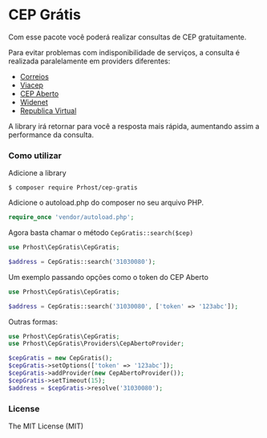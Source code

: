 # CEP Grátis

Com esse pacote você poderá realizar consultas de CEP gratuitamente.

Para evitar problemas com indisponibilidade de serviços, a consulta é realizada paralelamente em providers diferentes:

* [Correios](http://www.buscacep.correios.com.br/sistemas/buscacep/)
* [Viacep](https://viacep.com.br/)
* [CEP Aberto](http://cepaberto.com/)
* [Widenet](https://apps.widenet.com.br/busca-cep/api-de-consulta)
* [Republica Virtual](https://www.republicavirtual.com.br/cep/)

A library irá retornar para você a resposta mais rápida, aumentando assim a performance da consulta.

### Como utilizar

Adicione a library

```shell
$ composer require Prhost/cep-gratis
```
    
Adicione o autoload.php do composer no seu arquivo PHP.

```php
require_once 'vendor/autoload.php';  
```

Agora basta chamar o método `CepGratis::search($cep)`

```php
use Prhost\CepGratis\CepGratis;

$address = CepGratis::search('31030080'); 
```

Um exemplo passando opções como o token do CEP Aberto

```php
use Prhost\CepGratis\CepGratis;

$address = CepGratis::search('31030080', ['token' => '123abc']); 
```

Outras formas:

```php
use Prhost\CepGratis\CepGratis;
use Prhost\CepGratis\Providers\CepAbertoProvider;

$cepGratis = new CepGratis();
$cepGratis->setOptions(['token' => '123abc']);
$cepGratis->addProvider(new CepAbertoProvider());
$cepGratis->setTimeout(15);
$address = $cepGratis->resolve('31030080'); 
```

### License

The MIT License (MIT)
